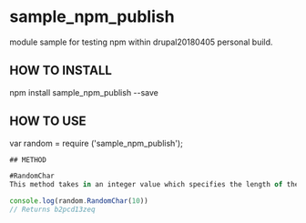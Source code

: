 # sample_npm_publish
 module sample for testing npm within drupal20180405 personal build.

## HOW TO INSTALL
npm install sample_npm_publish --save

## HOW TO USE
var random = require ('sample_npm_publish');

```javascript
## METHOD

#RandomChar
This method takes in an integer value which specifies the length of the returned strings.

console.log(random.RandomChar(10))
// Returns b2pcd13zeq
